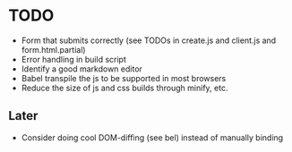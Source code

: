 # TODO

- Form that submits correctly (see TODOs in create.js and client.js and form.html.partial)
- Error handling in build script
- Identify a good markdown editor
- Babel transpile the js to be supported in most browsers
- Reduce the size of js and css builds through minify, etc.

## Later

- Consider doing cool DOM-diffing (see bel) instead of manually binding
